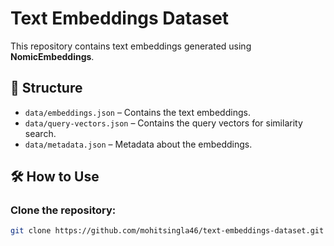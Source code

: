 # Text Embeddings Dataset

This repository contains text embeddings generated using **NomicEmbeddings**. 

## 📂 Structure
- `data/embeddings.json` – Contains the text embeddings.
- `data/query-vectors.json` – Contains the query vectors for similarity search.
- `data/metadata.json` – Metadata about the embeddings.

## 🛠️ How to Use
### Clone the repository:
```bash
git clone https://github.com/mohitsingla46/text-embeddings-dataset.git
